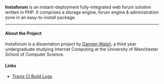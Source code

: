 **Instaforum** is an instant-deployment fully-integrated web forum solution written in PHP.  It comprises a storage engine, forum engine & administration zone in an easy-to-install package.

-----------

#### About the Project

Instaforum is a dissertation project by [Damien Walsh](http://www.damow.net), a third year undergraduate studying Internet Computing at the University of Manchester School of Computer Science.


#### Links

* [Travis CI Build Logs](https://travis-ci.org/themainframe/instaforum "Travis CI Build Logs")
